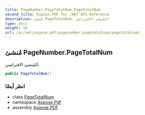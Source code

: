 ```yaml
---
title: PageNumber.PageTotalNum.PageTotalNum
second_title: Aspose.PDF for .NET API Reference
description: مُنشئ PageTotalNum. المُنشئ الافتراضي
type: docs
weight: 10
url: /ar/net/aspose.pdf/pagenumber.pagetotalnum/pagetotalnum/
---
```

## مُنشئ PageNumber.PageTotalNum

المُنشئ الافتراضي.

```csharp
public PageTotalNum()
```

### انظر أيضًا

* class [PageTotalNum](../)
* namespace [Aspose.Pdf](../../../aspose.pdf/)
* assembly [Aspose.PDF](../../../)